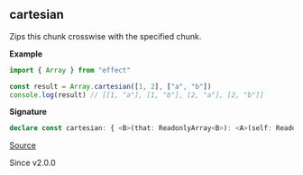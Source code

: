## cartesian

Zips this chunk crosswise with the specified chunk.

**Example**

```ts
import { Array } from "effect"

const result = Array.cartesian([1, 2], ["a", "b"])
console.log(result) // [[1, "a"], [1, "b"], [2, "a"], [2, "b"]]
```

**Signature**

```ts
declare const cartesian: { <B>(that: ReadonlyArray<B>): <A>(self: ReadonlyArray<A>) => Array<[A, B]>; <A, B>(self: ReadonlyArray<A>, that: ReadonlyArray<B>): Array<[A, B]>; }
```

[Source](https://github.com/Effect-TS/effect/tree/main/packages/effect/src/Array.ts#L3185)

Since v2.0.0